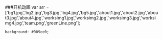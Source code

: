 ###开机动画
	var arr = ['bg1.jpg','bg2.jpg','bg3.jpg','bg4.jpg','bg5.jpg','about1.jpg','about2.jpg','about3.jpg','about4.jpg','worksimg1.jpg','worksimg2.jpg','worksimg3.jpg','worksimg4.jpg','team.png','greenLine.png'];

    background: #009ee0;